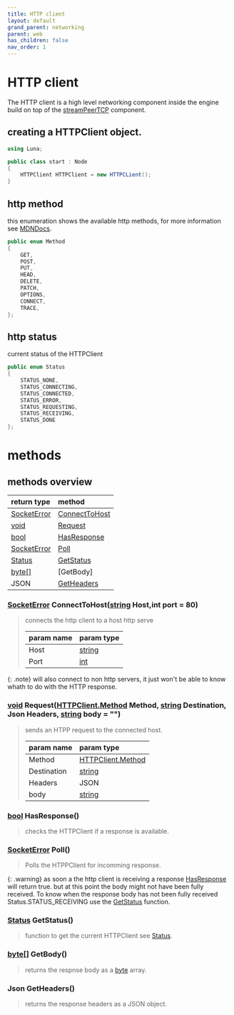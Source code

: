```yaml
--- 
title: HTTP client
layout: default
grand_parent: networking
parent: web
has_children: false
nav_order: 1
---
```


[streamPeerTCP]: ../../streamPeerTCP.html
[MDNDocs]: https://developer.mozilla.org/en-US/docs/Web/HTTP/Methods
[SocketError]:  ../../netSocket.html#socket-error-enum
[string]: https://learn.microsoft.com/en-us/dotnet/csharp/programming-guide/strings/
[int]: https://learn.microsoft.com/en-us/dotnet/csharp/language-reference/builtin-types/integral-numeric-types
[void]: https://learn.microsoft.com/en-us/dotnet/csharp/language-reference/builtin-types/void
[bool]: https://learn.microsoft.com/en-us/dotnet/csharp/language-reference/builtin-types/bool
[byte]: https://learn.microsoft.com/en-us/dotnet/api/system.byte?view=net-8.0
[Status]: #http-status

[ConnectToHost]: #socketerror-connecttohoststring-hostint-port--80
[HTTPClient.Method]: #methods
[Request]: #void-requesthttpclientmethod-method-string-destination-json-headers-string-body
[HasResponse]: #bool-hasresponse
[Poll]: #socketerror-poll
[GetStatus]: #status-getstatus
[GetHeaders]: #json-getheaders
# HTTP client
The HTTP client is a high level networking component inside the engine build on top of the [streamPeerTCP] component.

## creating a HTTPClient object.
```cs
using Luna;

public class start : Node
{
    HTTPClient HTTPClient = new HTTPCLient();
}
```

## http method
this enumeration shows the available http methods,
for more information see [MDNDocs].
```cs
public enum Method
{
    GET,
    POST,
    PUT,
    HEAD,
    DELETE,
    PATCH, 
    OPTIONS,
    CONNECT,
    TRACE,
};
```

## http status
current status of the HTTPClient
```cs
public enum Status
{
    STATUS_NONE,
    STATUS_CONNECTING,
    STATUS_CONNECTED,
    STATUS_ERROR,
    STATUS_REQUESTING,
    STATUS_RECEIVING,
    STATUS_DONE
};
```

# methods

## methods overview

| return type                                                        | method                               |
|:-------------------------------------------------------------------|:-------------------------------------|
|[SocketError]                                                       | [ConnectToHost]                      |
|[void]                                                              | [Request]                            |
|[bool]                                                              | [HasResponse]                        |
|[SocketError]                                                       | [Poll]                               |
|[Status]                                                            | [GetStatus]                          |
|[byte[]](https://learn.microsoft.com/en-us/dotnet/api/system.byte?view=net-8.0)                                                      | [GetBody]                            |
|JSON                                                                | [GetHeaders]                         |

### [SocketError] ConnectToHost([string] Host,int port = 80)
> connects the http client to a host http serve
> 
> | param name | param type  |
> |:-----------|:------------|
> |Host        |[string]     |
> |Port        |[int]        |

{: .note}
will also connect to non http servers, it just won't be able to know whath to do with the HTTP response.

### [void] Request([HTTPClient.Method] Method, [string] Destination, Json Headers, [string] body = "")
> sends an HTPP request to the connected host.
>
> | param name | param type        |
> |:-----------|:------------------|
> |Method      |[HTTPClient.Method]|
> |Destination |[string]           |
> |Headers     |JSON               |
> |body        |[string]           |

### [bool] HasResponse()
> checks the HTTPClient if a response is available.



### [SocketError] Poll()
> Polls the HTPPClient for incomming response.

{: .warning}
as soon a the http client is receiving a response [HasResponse] will return true.
but at this point the body might not have been fully received. To know when the response body has not been fully received Status.STATUS_RECEIVING use the [GetStatus] function.

### [Status] GetStatus()
>  function to get the current HTTPClient see [Status].

### [byte[]](https://learn.microsoft.com/en-us/dotnet/api/system.byte?view=net-8.0) GetBody()
> returns the respnse body as a [byte] array.

### Json GetHeaders()
> returns the response headers as a JSON object.